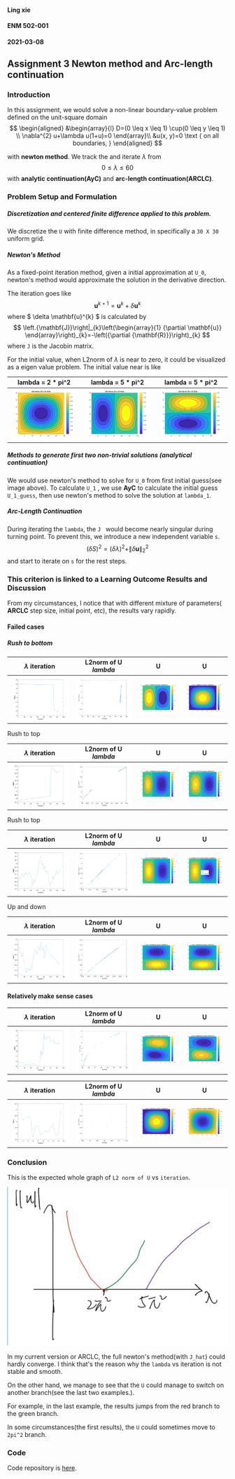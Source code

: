 #### Ling xie
#### ENM 502-001
#### 2021-03-08
## Assignment 3 Newton method and Arc-length continuation

### Introduction

In this assignment, we would solve a non-linear boundary-value problem defined on the unit-square domain 
$$
\begin{aligned}
&\begin{array}{l}
D=(0 \leq x \leq 1) \cup(0 \leq y \leq 1) \\
\nabla^{2} u+\lambda u(1+u)=0
\end{array}\\
&u(x, y)=0 \text { on all boundaries, }
\end{aligned}
$$


with **newton method**. We track the and iterate $\lambda$ from 
$$
0 \leq \lambda \leq 60
$$
with **analytic continuation(AyC)** and **arc-length continuation(ARCLC)**.



### Problem Setup and Formulation

##### Discretization and centered finite difference applied to this problem.

We discretize the `U` with finite difference method, in specifically a `30 X 30` uniform grid. 

##### Newton's Method

As a fixed-point iteration method, given a initial approximation at `U_0`, newton's method would approximate the solution in the derivative direction. 

The iteration goes like 
$$
\mathbf{u}^{k+1}=\mathbf{u}^{k}+\delta \mathbf{u}^{k}
$$
where $ \delta \mathbf{u}^{k} $ is calculated by 
$$
\left.{\mathbf{J}}\right|_{k}\left(\begin{array}{1}
{\partial \mathbf{u}}
\end{array}\right)_{k}=-\left({\partial {\mathbf{R}}}\right)_{k}
$$
where `J` is the Jacobin matrix.

For the initial value, when L2norm of $\lambda$ is near to zero, it could be visualized as a eigen value problem. The initial value near is like 



| lambda = 2 * pi^2            | lambda = 5 * pi^2            | lambda = 5 * pi^2              |
| ---------------------------- | ---------------------------- | ------------------------------ |
| ![](./results/init_2pi2.png) | ![](./results/init_5pi2.png) | ![](./results/init_5pi2_2.png) |



##### Methods to generate first two non-trivial solutions (analytical continuation)

We would use newton's method to solve for `U_0` from first initial guess(see image above). To calculate `U_1` , we use **AyC** to calculate the initial guess `U_1_guess`, then use newton's method to solve the solution at `lambda_1`.

##### Arc-Length Continuation

During iterating the `lambda`, the `J ` would become nearly singular during turning point. To prevent this, we introduce a new independent variable `s`.
$$
(\delta S)^{2}=(\delta \lambda)^{2}+\|\delta \mathbf{u}\|_{2}^{2}
$$
and start to iterate on `s` for the rest steps.

### This criterion is linked to a Learning Outcome Results and Discussion

From my circumstances, I notice that with different mixture of parameters( **ARCLC** step size, initial point, etc), the results vary rapidly.

#### Failed cases

##### Rush to bottom

| $\lambda$ iteration                    | L2norm of U $lambda$                          | U                                   | U                                   |
| -------------------------------------- | --------------------------------------------- | ----------------------------------- | ----------------------------------- |
| ![](./results/rush2bottom/lmbd_it.png) | ![](./results/rush2bottom/L2normU_lambda.png) | ![](./results/rush2bottom/fig1.png) | ![](./results/rush2bottom/fig2.png) |

Rush to top

| $\lambda$ iteration                 | L2norm of U $lambda$                       | U                                | U                                |
| ----------------------------------- | ------------------------------------------ | -------------------------------- | -------------------------------- |
| ![](./results/rush2top/lmbd_it.png) | ![](./results/rush2top/L2normU_lambda.png) | ![](./results/rush2top/fig1.png) | ![](./results/rush2top/fig2.png) |

Rush to top

| $\lambda$ iteration                  | L2norm of U $lambda$                        | U                                 | U                                 |
| ------------------------------------ | ------------------------------------------- | --------------------------------- | --------------------------------- |
| ![](./results/fluctuate/lmbd_it.png) | ![](./results/fluctuate/L2normU_lambda.png) | ![](./results/fluctuate/fig1.png) | ![](./results/fluctuate/fig2.png) |

Up and down

| $\lambda$ iteration               | L2norm of U $lambda$                     | U                              | U                              |
| --------------------------------- | ---------------------------------------- | ------------------------------ | ------------------------------ |
| ![](./results/updown/lmbd_it.png) | ![](./results/updown/L2normU_lambda.png) | ![](./results/updown/fig1.png) | ![](./results/updown/fig2.png) |

#### Relatively make sense cases

| $\lambda$ iteration                 | L2norm of U $lambda$                       | U                                | U                                |
| ----------------------------------- | ------------------------------------------ | -------------------------------- | -------------------------------- |
| ![](./results/can_flip/lmbd_it.png) | ![](./results/can_flip/L2normU_lambda.png) | ![](./results/can_flip/fig1.png) | ![](./results/can_flip/fig2.png) |

| $\lambda$ iteration              | L2norm of U $lambda$                    | U                             | U                             |
| -------------------------------- | --------------------------------------- | ----------------------------- | ----------------------------- |
| ![](./results/2pi_2/lmbd_it.png) | ![](./results/2pi_2/L2normU_lambda.png) | ![](./results/2pi_2/fig1.png) | ![](./results/2pi_2/fig2.png) |

### Conclusion

This is the expected whole graph of `L2 norm of U` vs `iteration`.

![expected_results](./results/expected_results.jpg)

In my current version or ARCLC, the full newton's method(with `J_hat`) could hardly converge. I think that's the reason why the `lambda` vs iteration is not stable and smooth.

On the other hand, we manage to see that the `U` could manage to switch on another branch(see the last two examples.).  

For example, in the last example, the results jumps from the red branch to the green branch.

In some circumstances(the first results), the `U` could sometimes move to `2pi^2` branch. 

### Code

Code repository is [here](https://github.com/Jack12xl/ENM502-2021-hw3).